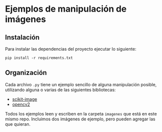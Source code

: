 # Ejemplos de manipulación de imágenes

## Instalación

Para instalar las dependencias del proyecto ejecutar lo siguiente:

```
pip install -r requirements.txt
```

## Organización

Cada archivo `.py` tiene un ejemplo sencillo de alguna manipulación posible, utilizando alguna o varias de las siguientes bibliotecas:
* [scikit-image](https://scikit-image.org/) 
* [opencv2](https://docs.opencv.org/master/index.html)

Todos los ejemplos leen y escriben en la carpeta `imagenes` que está en este mismo repo. Incluimos dos imágenes de ejemplo, pero pueden agregar las que quieran.
